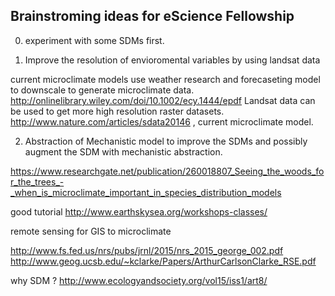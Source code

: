 ## Brainstroming ideas for eScience Fellowship


0. experiment with some SDMs first.

1. Improve the resolution of envioromental variables by using landsat data 

current microclimate models use weather research and forecaseting model to downscale to generate microclimate data. http://onlinelibrary.wiley.com/doi/10.1002/ecy.1444/epdf Landsat data can be used to get more high resolution raster datasets. http://www.nature.com/articles/sdata20146 , current microclimate model.

2. Abstraction of Mechanistic model to improve the SDMs and possibly augment the SDM with mechanistic abstraction.

https://www.researchgate.net/publication/260018807_Seeing_the_woods_for_the_trees_-_when_is_microclimate_important_in_species_distribution_models

good tutorial
http://www.earthskysea.org/workshops-classes/

remote sensing for GIS to microclimate

http://www.fs.fed.us/nrs/pubs/jrnl/2015/nrs_2015_george_002.pdf
http://www.geog.ucsb.edu/~kclarke/Papers/ArthurCarlsonClarke_RSE.pdf


why SDM ?
http://www.ecologyandsociety.org/vol15/iss1/art8/
